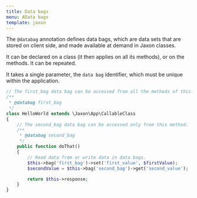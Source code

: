 ```yaml
---
title: Data bags
menu: AData bags
template: jaxon
---
```


The `@databag` annotation defines data bags, which are data sets that are stored on client side, and made available at demand in Jaxon classes.

It can be declared on a class (it then applies on all its methods), or on the methods.
It can be repeated.

It takes a single parameter, the `data bag` identifier, which must be unique within the application.

```php
// The first_bag data bag can be accessed from all the methods of this class.
/**
 * @databag first_bag
 */
class HelloWorld extends \Jaxon\App\CallableClass
{
    // The second_bag data bag can be accessed only from this method.
    /**
     * @databag second_bag
     */
    public function doThat()
    {
        // Read data from or write data in data bags.
        $this->bag('first_bag')->set('first_value', $firstValue);
        $secondValue = $this->bag('second_bag')->get('second_value');

        return $this->response;
    }
}
```
